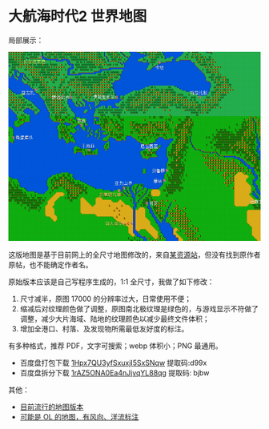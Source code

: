 # 大航海时代2 世界地图

局部展示：

![预览](preview.png)

这版地图是基于目前网上的全尺寸地图修改的，来自[某资源站](http://www.k73.com/glzq/23180.html)，但没有找到原作者原帖，也不能确定作者名。

原始版本应该是自己写程序生成的，1:1 全尺寸，我做了如下修改：

1. 尺寸减半，原图 17000 的分辨率过大，日常使用不便；
2. 缩减后对纹理颜色做了调整，原图南北极纹理是绿色的，与游戏显示不符做了调整，减少大片海域、陆地的纹理颜色以减少最终文件体积；
3. 增加全港口、村落、及发现物所需最低友好度的标注。

有多种格式，推荐 PDF，文字可搜索；webp 体积小；PNG 最通用。

* 百度盘打包下载 [1Hpx7QU3yfSxuxjI5SxSNqw](https://pan.baidu.com/s/1Hpx7QU3yfSxuxjI5SxSNqw) 提取码:d99x
* 百度盘拆分下载 [1rAZ5ONA0Ea4nJjvqYL88qg](https://pan.baidu.com/s/1rAZ5ONA0Ea4nJjvqYL88qg) 提取码: bjbw

其他：

* [目前流行的地图版本](https://tieba.baidu.com/p/645368152)
* [可能是 OL 的地图，有风向、洋流标注](http://www.princessrabbit.com/?p=688)
